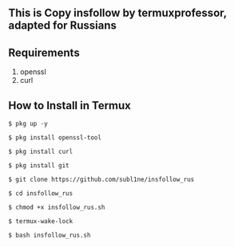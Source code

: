 ## This is Copy insfollow by termuxprofessor, adapted for Russians
## Requirements
1. openssl
2. curl

## How to Install in Termux

`$ pkg up -y`

`$ pkg install openssl-tool`

`$ pkg install curl`

`$ pkg install git`

`$ git clone https://github.com/subl1ne/insfollow_rus`

`$ cd insfollow_rus`

`$ chmod +x insfollow_rus.sh`

`$ termux-wake-lock`

`$ bash insfollow_rus.sh`
